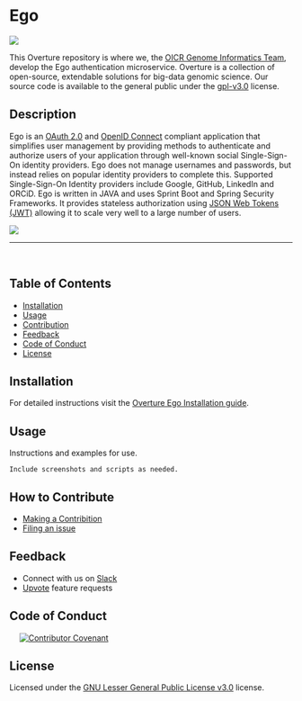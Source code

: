 <!--Modeled from: "https://github.com/microsoft/vscode"-->
<!--Modeled from: "https://coding-boot-camp.github.io/full-stack/githubprofessional-readme-guide"-->


# Ego

[<img src="https://img.shields.io/badge/chat-on%20slack-blue">](http://slack.overture.bio)

This Overture repository is where we, the [OICR Genome Informatics Team](https://softeng.oicr.on.ca/team/), develop the Ego authentication microservice. Overture is a collection of open-source, extendable solutions for big-data genomic science. <!--Optional: Not only do we work on code issues here, we also publish our ... roadmap ... plans.--> Our source code is available to the general public under the [gpl-v3.0](LICENSE.txt) license.

<!--![](https://www.overture.bio/static/124ca0fede460933c64fe4e50465b235/a6d66/system-diagram.png)-->

## Description

<!--Provide a short description explaining the what, why, and how of your project. Use the following questions as a guide:-->

Ego is an [OAuth 2.0](https://oauth.net/2/) and [OpenID Connect](https://auth0.com/docs/authenticate/protocols/openid-connect-protocol) compliant application that simplifies user management by providing methods to authenticate and authorize users of your application through well-known social Single-Sign-On identity providers. Ego does not manage usernames and passwords, but instead relies on popular identity providers to complete this. Supported Single-Sign-On Identity providers include Google, GitHub, LinkedIn and ORCiD. Ego is written in JAVA and uses Sprint Boot and Spring Security Frameworks. It provides stateless authorization using [JSON Web Tokens (JWT)](https://jwt.io/) allowing it to scale very well to a large number of users. 

![](https://www.overture.bio/static/screenshot-21fc2cfc0ac1c3fd9bd7e62196477554.png)

<!--What the motivation to create ego?-->

<!--Why did you build this project?-->

<!--What problem does it solve?-->

<!--How does it solve this problem-->


---
<br />


## Table of Contents

- [Installation](#installation)
- [Usage](#usage)
- [Contribution](#how-to-contribute)
- [Feedback](#feedback)
- [Code of Conduct](#code-of-conduct)
- [License](#license)

## Installation 

For detailed instructions visit the [Overture Ego Installation guide](https://www.overture.bio/documentation/ego/installation/installation/).

## Usage

Instructions and examples for use. 

```
Include screenshots and scripts as needed.
```

<!-- Optional

## Credits

List collaborators, if any, with links to their GitHub profiles.

If we used any third-party assets that require attribution, list the creators with links to their primary web presence in this section.

-->

## How to Contribute

* [Making a Contribition ](CONTRIBUTING.md)
* [Filing an issue](https://github.com/overture-stack/ego/issues)


## Feedback

<!-- 
Do we have a stack overflow, do we want one?
* Ask a question on [Stack Overflow](https://stackoverflow.com/questions/)
-->

* Connect with us on [Slack](http://slack.overture.bio)
* [Upvote](https://github.com/overture-stack/ego/issues?q=is%3Aopen+is%3Aissue+label%3Anew-feature+sort%3Areactions-%2B1-desc) feature requests

<!-- 
Need to consult communications department on social media policy
* Follow [@insertsocials](https://twitter.com/) and let us know what you think!
-->

<!--
Wiki needs updating

See our [wiki](https://github.com/overture-stack/ego/wiki/Feedback) for a description of each of these channels and information on some other available community-driven channels.
-->

<!--
## Known Issues 

Insert any known bugs or issues currently being fixed (can minimize repetative feedback)
-->

## Code of Conduct

<!--This is a standard code of conduct however organizations usually link to one found on there website-->
&emsp; [![Contributor Covenant](https://img.shields.io/badge/Contributor%20Covenant-2.1-4baaaa.svg)](code_of_conduct.md)

## License

<!--
Is there OICR copyright?
Copyright (c) OICR. All rights reserved.
-->

Licensed under the [GNU Lesser General Public License v3.0](LICENSE.txt) license.

<!--Optional
## Tests 

Provide examples on how to run them here.
-->
